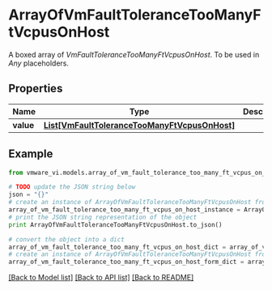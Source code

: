 # ArrayOfVmFaultToleranceTooManyFtVcpusOnHost

A boxed array of *VmFaultToleranceTooManyFtVcpusOnHost*. To be used in *Any* placeholders. 

## Properties
Name | Type | Description | Notes
------------ | ------------- | ------------- | -------------
**value** | [**List[VmFaultToleranceTooManyFtVcpusOnHost]**](VmFaultToleranceTooManyFtVcpusOnHost.md) |  | 

## Example

```python
from vmware_vi.models.array_of_vm_fault_tolerance_too_many_ft_vcpus_on_host import ArrayOfVmFaultToleranceTooManyFtVcpusOnHost

# TODO update the JSON string below
json = "{}"
# create an instance of ArrayOfVmFaultToleranceTooManyFtVcpusOnHost from a JSON string
array_of_vm_fault_tolerance_too_many_ft_vcpus_on_host_instance = ArrayOfVmFaultToleranceTooManyFtVcpusOnHost.from_json(json)
# print the JSON string representation of the object
print ArrayOfVmFaultToleranceTooManyFtVcpusOnHost.to_json()

# convert the object into a dict
array_of_vm_fault_tolerance_too_many_ft_vcpus_on_host_dict = array_of_vm_fault_tolerance_too_many_ft_vcpus_on_host_instance.to_dict()
# create an instance of ArrayOfVmFaultToleranceTooManyFtVcpusOnHost from a dict
array_of_vm_fault_tolerance_too_many_ft_vcpus_on_host_form_dict = array_of_vm_fault_tolerance_too_many_ft_vcpus_on_host.from_dict(array_of_vm_fault_tolerance_too_many_ft_vcpus_on_host_dict)
```
[[Back to Model list]](../README.md#documentation-for-models) [[Back to API list]](../README.md#documentation-for-api-endpoints) [[Back to README]](../README.md)


